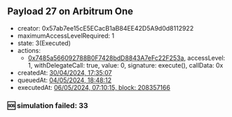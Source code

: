 ## Payload 27 on Arbitrum One

- creator: 0x57ab7ee15cE5ECacB1aB84EE42D5A9d0d8112922
- maximumAccessLevelRequired: 1
- state: 3(Executed)
- actions:
  - [0x7485a566092788B0F7428bdD8843A7eFc22F253a](https://arbiscan.io/tx/0x7485a566092788B0F7428bdD8843A7eFc22F253a), accessLevel: 1, withDelegateCall: true, value: 0, signature: execute(), callData: 0x
- createdAt: [30/04/2024, 17:35:07](https://arbiscan.io/tx/0x51caaea1b2f57732feed5502248e743a5686d2bd70c9d25880985872ff6f1e71)
- queuedAt: [04/05/2024, 18:48:12](https://arbiscan.io/tx/0x1fd47fa3ce4572fdd39a79e75ba55a4c17ae0e5effefceba203f063de0645fdd)
- executedAt: [06/05/2024, 07:10:15, block: 208357166](https://arbiscan.io/tx/0x4c9243d6bdcc427c91de00c544c2b6948e6c0d91bba440723e0979971dfeda42)

### :sos: simulation failed: 33
